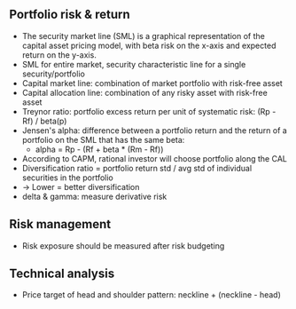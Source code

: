 ## Portfolio risk & return
- The security market line (SML) is a graphical representation of the capital asset pricing model,
with beta risk on the x-axis and expected return on the y-axis.
- SML for entire market, security characteristic line for a single security/portfolio
- Capital market line: combination of market portfolio with risk-free asset
- Capital allocation line: combination of any risky asset with risk-free asset
- Treynor ratio: portfolio excess return per unit of systematic risk: (Rp - Rf) / beta(p)
- Jensen's alpha: difference between a portfolio return and the return of a portfolio on the SML that has the same beta:
  - alpha = Rp - (Rf + beta * (Rm - Rf))
- According to CAPM, rational investor will choose portfolio along the CAL
- Diversification ratio = portfolio return std / avg std of individual securities in the portfolio
- -> Lower = better diversification
- delta & gamma: measure derivative risk
## Risk management
- Risk exposure should be measured after risk budgeting
## Technical analysis
- Price target of head and shoulder pattern: neckline + (neckline - head)
